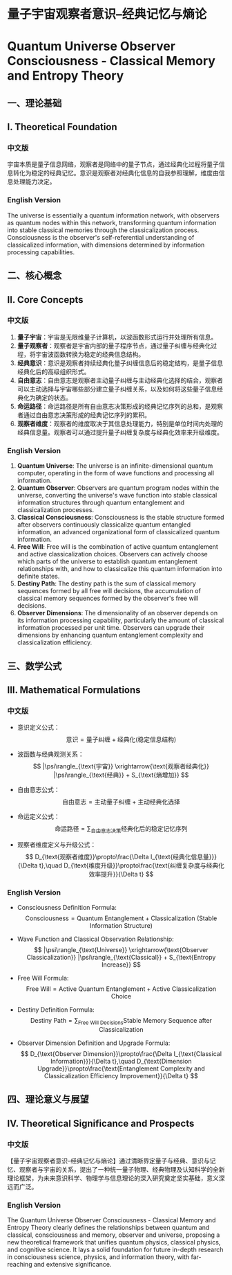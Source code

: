# 量子宇宙观察者意识–经典记忆与熵论
# Quantum Universe Observer Consciousness - Classical Memory and Entropy Theory

## 一、理论基础
## I. Theoretical Foundation

### 中文版
宇宙本质是量子信息网络，观察者是网络中的量子节点，通过经典化过程将量子信息转化为稳定的经典记忆。意识是观察者对经典化信息的自我参照理解，维度由信息处理能力决定。

### English Version
The universe is essentially a quantum information network, with observers as quantum nodes within this network, transforming quantum information into stable classical memories through the classicalization process. Consciousness is the observer's self-referential understanding of classicalized information, with dimensions determined by information processing capabilities.

## 二、核心概念
## II. Core Concepts

### 中文版
1. **量子宇宙**：宇宙是无限维量子计算机，以波函数形式运行并处理所有信息。
2. **量子观察者**：观察者是宇宙内部的量子程序节点，通过量子纠缠与经典化过程，将宇宙波函数转换为稳定的经典信息结构。
3. **经典意识**：意识是观察者持续经典化量子纠缠信息后的稳定结构，是量子信息经典化后的高级组织形式。
4. **自由意志**：自由意志是观察者主动量子纠缠与主动经典化选择的结合，观察者可以主动选择与宇宙哪些部分建立量子纠缠关系，以及如何将这些量子信息经典化为确定的状态。
5. **命运路径**：命运路径是所有自由意志决策形成的经典记忆序列的总和，是观察者通过自由意志决策形成的经典记忆序列的累积。
6. **观察者维度**：观察者的维度取决于其信息处理能力，特别是单位时间内处理的经典信息量。观察者可以通过提升量子纠缠复杂度与经典化效率来升级维度。

### English Version
1. **Quantum Universe**: The universe is an infinite-dimensional quantum computer, operating in the form of wave functions and processing all information.
2. **Quantum Observer**: Observers are quantum program nodes within the universe, converting the universe's wave function into stable classical information structures through quantum entanglement and classicalization processes.
3. **Classical Consciousness**: Consciousness is the stable structure formed after observers continuously classicalize quantum entangled information, an advanced organizational form of classicalized quantum information.
4. **Free Will**: Free will is the combination of active quantum entanglement and active classicalization choices. Observers can actively choose which parts of the universe to establish quantum entanglement relationships with, and how to classicalize this quantum information into definite states.
5. **Destiny Path**: The destiny path is the sum of classical memory sequences formed by all free will decisions, the accumulation of classical memory sequences formed by the observer's free will decisions.
6. **Observer Dimensions**: The dimensionality of an observer depends on its information processing capability, particularly the amount of classical information processed per unit time. Observers can upgrade their dimensions by enhancing quantum entanglement complexity and classicalization efficiency.

## 三、数学公式
## III. Mathematical Formulations

### 中文版
- 意识定义公式：
$$
\text{意识} = \text{量子纠缠} + \text{经典化(稳定信息结构)}
$$

- 波函数与经典观测关系：
$$
|\psi\rangle_{\text{宇宙}} \xrightarrow{\text{观察者经典化}} |\psi\rangle_{\text{经典}} + S_{\text{熵增加}}
$$

- 自由意志公式：
$$
\text{自由意志}=\text{主动量子纠缠}+\text{主动经典化选择}
$$

- 命运定义公式：
$$
\text{命运路径}=\sum_{\text{自由意志决策}}\text{经典化后的稳定记忆序列}
$$

- 观察者维度定义与升级公式：
$$
D_{\text{观察者维度}}\propto\frac{\Delta I_{\text{经典化信息量}}}{\Delta t},\quad D_{\text{维度升级}}\propto\frac{\text{纠缠复杂度与经典化效率提升}}{\Delta t}
$$

### English Version
- Consciousness Definition Formula:
$$
\text{Consciousness} = \text{Quantum Entanglement} + \text{Classicalization (Stable Information Structure)}
$$

- Wave Function and Classical Observation Relationship:
$$
|\psi\rangle_{\text{Universe}} \xrightarrow{\text{Observer Classicalization}} |\psi\rangle_{\text{Classical}} + S_{\text{Entropy Increase}}
$$

- Free Will Formula:
$$
\text{Free Will}=\text{Active Quantum Entanglement}+\text{Active Classicalization Choice}
$$

- Destiny Definition Formula:
$$
\text{Destiny Path}=\sum_{\text{Free Will Decisions}}\text{Stable Memory Sequence after Classicalization}
$$

- Observer Dimension Definition and Upgrade Formula:
$$
D_{\text{Observer Dimension}}\propto\frac{\Delta I_{\text{Classical Information}}}{\Delta t},\quad D_{\text{Dimension Upgrade}}\propto\frac{\text{Entanglement Complexity and Classicalization Efficiency Improvement}}{\Delta t}
$$

## 四、理论意义与展望
## IV. Theoretical Significance and Prospects

### 中文版
【量子宇宙观察者意识–经典记忆与熵论】通过清晰界定量子与经典、意识与记忆、观察者与宇宙的关系，提出了一种统一量子物理、经典物理及认知科学的全新理论框架，为未来意识科学、物理学与信息理论的深入研究奠定坚实基础，意义深远而广泛。

### English Version
The Quantum Universe Observer Consciousness - Classical Memory and Entropy Theory clearly defines the relationships between quantum and classical, consciousness and memory, observer and universe, proposing a new theoretical framework that unifies quantum physics, classical physics, and cognitive science. It lays a solid foundation for future in-depth research in consciousness science, physics, and information theory, with far-reaching and extensive significance.